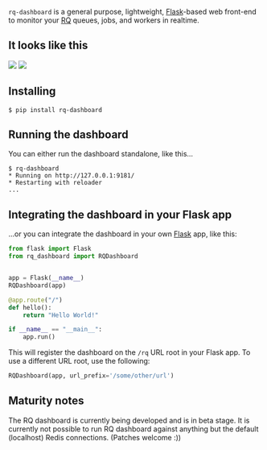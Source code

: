 `rq-dashboard` is a general purpose, lightweight, [Flask][flask]-based web
front-end to monitor your [RQ][rq] queues, jobs, and workers in realtime.


## It looks like this

![](https://github.com/downloads/nvie/rq-dashboard/scrot_high.png)
![](https://github.com/downloads/nvie/rq-dashboard/scrot_failed.png)


## Installing

```console
$ pip install rq-dashboard
```

## Running the dashboard

You can either run the dashboard standalone, like this...

```console
$ rq-dashboard
* Running on http://127.0.0.1:9181/
* Restarting with reloader
...
```


## Integrating the dashboard in your Flask app

...or you can integrate the dashboard in your own [Flask][flask] app, like
this:

```python
from flask import Flask
from rq_dashboard import RQDashboard


app = Flask(__name__)
RQDashboard(app)

@app.route("/")
def hello():
    return "Hello World!"

if __name__ == "__main__":
    app.run()
```

This will register the dashboard on the `/rq` URL root in your Flask app.  To
use a different URL root, use the following:

```python
RQDashboard(app, url_prefix='/some/other/url')
```


## Maturity notes

The RQ dashboard is currently being developed and is in beta stage.  It is
currently not possible to run RQ dashboard against anything but the default
(localhost) Redis connections.  (Patches welcome :))



[flask]: http://flask.pocoo.org/
[rq]: http://python-rq.org/
